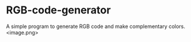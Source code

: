 # RGB-code-generator
A simple program to generate RGB code and make complementary colors.
<image.png>
